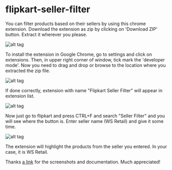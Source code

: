 # flipkart-seller-filter

You can filter products based on their sellers by using this chrome extension.
Download the extension as zip by clicking on 'Download ZIP' button. Extract it wherever you please.

![alt tag](https://qph.is.quoracdn.net/main-qimg-0f101688c76d2435f6c908169cef5f3a?convert_to_webp=true)

To install the extension in Google Chrome, go to settings and click on extensions. Then, in upper right corner of window, tick mark the 'developer mode'.
Now you need to drag and drop or browse to the location where you extracted the zip file. 

![alt tag](https://qph.is.quoracdn.net/main-qimg-a9366c81be69d6b446df203ea6255486?convert_to_webp=true)

If done correctly, extension with name "Flipkart Seller Filter" will appear in extension list.

![alt tag](https://qph.is.quoracdn.net/main-qimg-f061d718629bbc90ae9044c190107647?convert_to_webp=true)

Now just go to flipkart and press CTRL+F and search "Seller Filter" and you will see where the button is. Enter seller name (WS Retail) and give it some time. 

![alt tag](https://qph.is.quoracdn.net/main-qimg-47c69b9cc4c78f56528ece1931d5f921?convert_to_webp=true)

The extension will highlight the products from the seller you entered. In your case, it is WS Retail. 

Thanks [a link](https://www.quora.com/profile/Nivish-Sharma) for the screenshots and documentation. Much appreciated!

